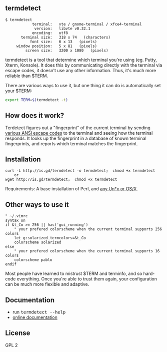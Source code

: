 ## termdetect

    $ termdetect
                terminal:   vte / gnome-terminal / xfce4-terminal
                 version:   libvte v0.32.1
                encoding:   utf8
           terminal size:   318 x 74   (characters)
               font size:   6 x 13   (pixels)
         window position:   5 x 81   (pixels)
             screen size:   3200 x 1080   (pixels)

termdetect is a tool that determine which terminal you're using (eg. Putty, Xterm, Konsole).  It does this by communicating directly with the terminal via escape codes, it doesn't use any other information.  Thus, it's much more reliable than $TERM.

There are various ways to use it, but one thing it can do is automatically set your $TERM:

````bash
export TERM=$(termdetect -t)
````

## How does it work?

Terdetect figures out a "fingerprint" of the current terminal by sending [various ANSI escape codes](https://github.com/DeeNewcum/termdetect/blob/master/doc/termmatch.md#r_-capabilities-%E2%80%94-requestreply-tests) to the terminal and seeing how the terminal responds.  It looks up the fingerprint in a database of known terminal fingerprints, and reports which terminal matches the fingerprint.

## Installation

    curl -L http://is.gd/termdetect -o termdetect;  chmod +x termdetect
        or
    wget http://is.gd/termdetect;  chmod +x termdetect

Requirements: A base installation of Perl, and [any Un*x or OS/X](https://github.com/DeeNewcum/termdetect/blob/master/doc/tested_on.txt).

## Other ways to use it

````vim
" ~/.vimrc
syntax on
if &t_Co >= 256 || has('gui_running')
    " your prefered colorscheme when the current terminal supports 256 colors
    let g:solarized_termcolors=&t_Co
    colorscheme solarized
else
    " your prefered colorscheme when the current terminal supports 16 colors
    colorscheme pablo
endif
````

Most people have learned to mistrust $TERM and terminfo, and so hard-code everything.  Once you're able to trust them again, your configuration can be much more flexible and adaptive.

## Documentation

* run <tt>termdetect --help</tt>
* [online documentation](https://github.com/DeeNewcum/termdetect/blob/master/doc/README.md)

## License

GPL 2
